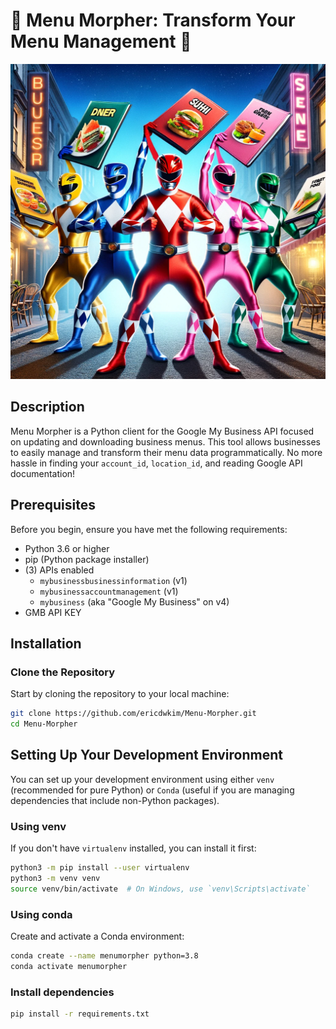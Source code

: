 # 🌟 Menu Morpher: Transform Your Menu Management 🌟

![img.png](asset/menu_morpher.png)
## Description

Menu Morpher is a Python client for the Google My Business API focused on updating and downloading business menus. This tool allows businesses to easily manage and transform their menu data programmatically. No more hassle in finding your `account_id`, `location_id`, and reading Google API documentation! 

## Prerequisites

Before you begin, ensure you have met the following requirements:

- Python 3.6 or higher
- pip (Python package installer)
- (3) APIs enabled
  - `mybusinessbusinessinformation` (v1)
  - `mybusinessaccountmanagement` (v1)
  - `mybusiness` (aka "Google My Business" on v4)
- GMB API KEY

## Installation

### Clone the Repository

Start by cloning the repository to your local machine:

```bash
git clone https://github.com/ericdwkim/Menu-Morpher.git
cd Menu-Morpher
```

## Setting Up Your Development Environment

You can set up your development environment using either `venv` (recommended for pure Python) or `Conda` (useful if you are managing dependencies that include non-Python packages).

### Using venv

If you don't have `virtualenv` installed, you can install it first:

```bash
python3 -m pip install --user virtualenv
python3 -m venv venv
source venv/bin/activate  # On Windows, use `venv\Scripts\activate`
```

### Using conda

Create and activate a Conda environment:

```bash
conda create --name menumorpher python=3.8
conda activate menumorpher
```

### Install dependencies

```bash
pip install -r requirements.txt
```